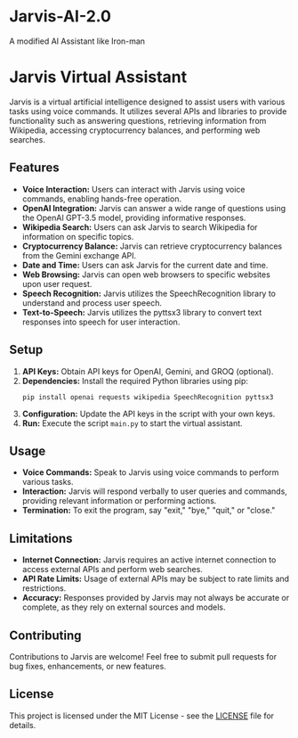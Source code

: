 # Jarvis-AI-2.0
A modified AI Assistant like Iron-man

# Jarvis Virtual Assistant

Jarvis is a virtual artificial intelligence designed to assist users with various tasks using voice commands. It utilizes several APIs and libraries to provide functionality such as answering questions, retrieving information from Wikipedia, accessing cryptocurrency balances, and performing web searches.

## Features

- **Voice Interaction:** Users can interact with Jarvis using voice commands, enabling hands-free operation.
- **OpenAI Integration:** Jarvis can answer a wide range of questions using the OpenAI GPT-3.5 model, providing informative responses.
- **Wikipedia Search:** Users can ask Jarvis to search Wikipedia for information on specific topics.
- **Cryptocurrency Balance:** Jarvis can retrieve cryptocurrency balances from the Gemini exchange API.
- **Date and Time:** Users can ask Jarvis for the current date and time.
- **Web Browsing:** Jarvis can open web browsers to specific websites upon user request.
- **Speech Recognition:** Jarvis utilizes the SpeechRecognition library to understand and process user speech.
- **Text-to-Speech:** Jarvis utilizes the pyttsx3 library to convert text responses into speech for user interaction.

## Setup

1. **API Keys:** Obtain API keys for OpenAI, Gemini, and GROQ (optional).
2. **Dependencies:** Install the required Python libraries using pip:
    ```
    pip install openai requests wikipedia SpeechRecognition pyttsx3
    ```
3. **Configuration:** Update the API keys in the script with your own keys.
4. **Run:** Execute the script `main.py` to start the virtual assistant.

## Usage

- **Voice Commands:** Speak to Jarvis using voice commands to perform various tasks.
- **Interaction:** Jarvis will respond verbally to user queries and commands, providing relevant information or performing actions.
- **Termination:** To exit the program, say "exit," "bye," "quit," or "close."

## Limitations

- **Internet Connection:** Jarvis requires an active internet connection to access external APIs and perform web searches.
- **API Rate Limits:** Usage of external APIs may be subject to rate limits and restrictions.
- **Accuracy:** Responses provided by Jarvis may not always be accurate or complete, as they rely on external sources and models.

## Contributing

Contributions to Jarvis are welcome! Feel free to submit pull requests for bug fixes, enhancements, or new features.

## License

This project is licensed under the MIT License - see the [LICENSE](LICENSE) file for details.
